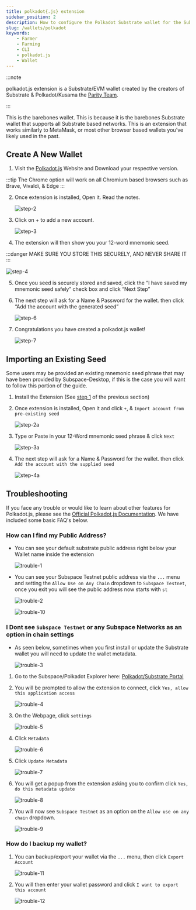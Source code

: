 ```yaml
---
title: polkadot{.js} extension
sidebar_position: 2
description: How to configure the Polkadot Substrate wallet for the Subspace Network
slug: /wallets/polkadot
keywords:
    - Farmer
    - Farming
    - CLI
    - polkadot.js
    - Wallet
---
```


:::note

polkadot.js extension is a Substrate/EVM wallet created by the creators of Substrate & Polkadot/Kusama the [Parity Team](https://www.parity.io/).

:::

This is the barebones wallet. This is because it is the barebones Substrate wallet that supports all Substrate based networks. This is an extension that works similarly to MetaMask, or most other browser based wallets you’ve likely used in the past.

## Create A New Wallet

1. Visit the [Polkadot.js](https://polkadot.js.org/extension/) Website and Download your respective version. 

:::tip
The Chrome option will work on all Chromium based browsers such as Brave, Vivaldi, & Edge
:::

2. Once extension is installed, Open it. Read the notes. 

    ![step-2](/img/doc-imgs/polkadot/Polkadot-1.png)

3. Click on + to add a new account. 

    ![step-3](/img/doc-imgs/polkadot/Polkadot-2.png)

4. The extension will then show you your 12-word mnemonic seed.

:::danger
MAKE SURE YOU STORE THIS SECURELY, AND NEVER SHARE IT
:::

![step-4](/img/doc-imgs/polkadot/Polkadot-3.png)

5. Once you seed is securely stored and saved, click the “I have saved my mnemonic seed safely” check box and click “Next Step”

6. The next step will ask for a Name & Password for the wallet. then click “Add the account with the generated seed”

    ![step-6](/img/doc-imgs/polkadot/Polkadot-4.png)

7. Congratulations you have created a polkadot.js wallet!

    ![step-7](/img/doc-imgs/polkadot/Polkadot-5.png)


## Importing an Existing Seed

Some users may be provided an existing mnemonic seed phrase that may have been provided by Subspace-Desktop, if this is the case you will want to follow this portion of the guide.

1. Install the Extension (See [step 1](#create-a-new-wallet) of the previous section)

2. Once extension is installed, Open it and click `+`, & `Import account from pre-existing seed`

    ![step-2a](/img/doc-imgs/polkadot/step-2a.png)

3. Type or Paste in your 12-Word mnemonic seed phrase & click `Next`

    ![step-3a](/img/doc-imgs/polkadot/step-3a.png)

4. The next step will ask for a Name & Password for the wallet. then click `Add the account with the supplied seed`

    ![step-4a](/img/doc-imgs/polkadot/step-4a.png)


## Troubleshooting

If you face any trouble or would like to learn about other features for Polkadot.js, please see the [Official Polkadot.js Documentation](https://polkadot.js.org/). We have included some basic FAQ's below.

### How can I find my Public Address?
- You can see your default substrate public address right below your Wallet name inside the extension

    ![trouble-1](/img/doc-imgs/polkadot/trouble-1.png)

- You can see your Subspace Testnet public address via the `...` menu and setting the `Allow Use on Any Chain` dropdown to `Subspace Testnet`, once you exit you will see the public address now starts with `st`

    ![trouble-2](/img/doc-imgs/polkadot/trouble-2.png)

    ![trouble-10](/img/doc-imgs/polkadot/trouble-10.png)

### I Dont see `Subspace Testnet` or any Subspace Networks as an option in chain settings

- As seen below, sometimes when you first install or update the Substrate wallet you will need to update the wallet metadata.

    ![trouble-3](/img/doc-imgs/polkadot/trouble-3.png)

1. Go to the Subspace/Polkadot Explorer here: [Polkadot/Substrate Portal](https://polkadot.js.org/apps/?rpc=wss%3A%2F%2Frpc.mainnet.subspace.foundation%2Fws#/explorer)

2. You will be prompted to allow the extension to connect, click `Yes, allow this application access`

    ![trouble-4](/img/doc-imgs/polkadot/trouble-4.png)

3. On the Webpage, click `settings`

    ![trouble-5](/img/doc-imgs/polkadot/trouble-5.png)

4. Click `Metadata`

    ![trouble-6](/img/doc-imgs/polkadot/trouble-6.png)

5. Click `Update Metadata`

    ![trouble-7](/img/doc-imgs/polkadot/trouble-7.png)

6. You will get a popup from the extension asking you to confirm click `Yes, do this metadata update` 

    ![trouble-8](/img/doc-imgs/polkadot/trouble-8.png)

7. You will now see `Subspace Testnet` as an option on the `Allow use on any chain` dropdown. 

    ![trouble-9](/img/doc-imgs/polkadot/trouble-9.png)

### How do I backup my wallet?

1. You can backup/export your wallet via the `...` menu, then click `Export Account`

    ![trouble-11](/img/doc-imgs/polkadot/trouble-11.png)

2. You will then enter your wallet password and click `I want to export this account`

    ![trouble-12](/img/doc-imgs/polkadot/trouble-12.png)
